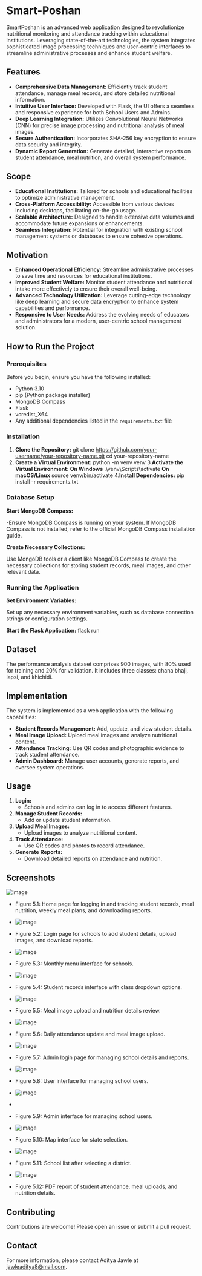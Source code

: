 # Smart-Poshan

SmartPoshan is an advanced web application designed to revolutionize nutritional monitoring and attendance tracking within educational institutions. Leveraging state-of-the-art technologies, the system integrates sophisticated image processing techniques and user-centric interfaces to streamline administrative processes and enhance student welfare.

## Features

- **Comprehensive Data Management:** Efficiently track student attendance, manage meal records, and store detailed nutritional information.
- **Intuitive User Interface:** Developed with Flask, the UI offers a seamless and responsive experience for both School Users and Admins.
- **Deep Learning Integration:** Utilizes Convolutional Neural Networks (CNN) for precise image processing and nutritional analysis of meal images.
- **Secure Authentication:** Incorporates SHA-256 key encryption to ensure data security and integrity.
- **Dynamic Report Generation:** Generate detailed, interactive reports on student attendance, meal nutrition, and overall system performance.

## Scope

- **Educational Institutions:** Tailored for schools and educational facilities to optimize administrative management.
- **Cross-Platform Accessibility:** Accessible from various devices including desktops, facilitating on-the-go usage.
- **Scalable Architecture:** Designed to handle extensive data volumes and accommodate future expansions or enhancements.
- **Seamless Integration:** Potential for integration with existing school management systems or databases to ensure cohesive operations.

## Motivation

- **Enhanced Operational Efficiency:** Streamline administrative processes to save time and resources for educational institutions.
- **Improved Student Welfare:** Monitor student attendance and nutritional intake more effectively to ensure their overall well-being.
- **Advanced Technology Utilization:** Leverage cutting-edge technology like deep learning and secure data encryption to enhance system capabilities and performance.
- **Responsive to User Needs:** Address the evolving needs of educators and administrators for a modern, user-centric school management solution.



## How to Run the Project

### Prerequisites

Before you begin, ensure you have the following installed:

- Python 3.10
- pip (Python package installer)
- MongoDB Compass
- Flask
- vcredist_X64
- Any additional dependencies listed in the `requirements.txt` file

### Installation

1. **Clone the Repository:**
   git clone https://github.com/your-username/your-repository-name.git
   cd your-repository-name
2. **Create a Virtual Environment:**
   python -m venv venv
3.**Activate the Virtual Environment:**
   **On Windows**
   .\venv\Scripts\activate
   **On macOS/Linux**
   source venv/bin/activate
4.**Install Dependencies:**
   pip install -r requirements.txt
   
### Database Setup
**Start MongoDB Compass:**

-Ensure MongoDB Compass is running on your system. If MongoDB Compass is not installed, refer to the official MongoDB Compass installation guide.

**Create Necessary Collections:**

Use MongoDB tools or a client like MongoDB Compass to create the necessary collections for storing student records, meal images, and other relevant data.

### Running the Application
**Set Environment Variables:**

Set up any necessary environment variables, such as database connection strings or configuration settings.

**Start the Flask Application:**
  flask run


## Dataset

The performance analysis dataset comprises 900 images, with 80% used for training and 20% for validation. It includes three classes: chana bhaji, lapsi, and khichidi.

## Implementation

The system is implemented as a web application with the following capabilities:

- **Student Records Management:** Add, update, and view student details.
- **Meal Image Upload:** Upload meal images and analyze nutritional content.
- **Attendance Tracking:** Use QR codes and photographic evidence to track student attendance.
- **Admin Dashboard:** Manage user accounts, generate reports, and oversee system operations.

## Usage

1. **Login:**
   - Schools and admins can log in to access different features.
2. **Manage Student Records:**
   - Add or update student information.
3. **Upload Meal Images:**
   - Upload images to analyze nutritional content.
4. **Track Attendance:**
   - Use QR codes and photos to record attendance.
5. **Generate Reports:**
   - Download detailed reports on attendance and nutrition.

## Screenshots
![image](https://github.com/AdityaJawle/Smart-Poshan/assets/130245025/e8e502a8-ec10-43b9-bc37-44f3d6807ae9)

- Figure 5.1: Home page for logging in and tracking student records, meal nutrition, weekly meal plans, and downloading reports.
- ![image](https://github.com/AdityaJawle/Smart-Poshan/assets/130245025/3460959a-f5ec-4eb0-9b92-9898562d3717)

- Figure 5.2: Login page for schools to add student details, upload images, and download reports.
- ![image](https://github.com/AdityaJawle/Smart-Poshan/assets/130245025/d9fbdfa4-0126-44cd-b04b-2f6e8d3d1df3)

- Figure 5.3: Monthly menu interface for schools.
- ![image](https://github.com/AdityaJawle/Smart-Poshan/assets/130245025/d954ef62-8777-415d-ab06-a30e97a84502)

- Figure 5.4: Student records interface with class dropdown options.
- ![image](https://github.com/AdityaJawle/Smart-Poshan/assets/130245025/9b359562-0d42-4615-bb0a-7f8aa4177ed2)

- Figure 5.5: Meal image upload and nutrition details review.
- ![image](https://github.com/AdityaJawle/Smart-Poshan/assets/130245025/ddca1407-d6d4-41bb-a7a2-a72f54e07336)

- Figure 5.6: Daily attendance update and meal image upload.
- ![image](https://github.com/AdityaJawle/Smart-Poshan/assets/130245025/d501601d-74d8-4072-ba4b-cdb44592023f)

- Figure 5.7: Admin login page for managing school details and reports.
- ![image](https://github.com/AdityaJawle/Smart-Poshan/assets/130245025/dea25b9a-2446-46eb-883b-fe25a3eb24d1)

- Figure 5.8: User interface for managing school users.
- ![image](https://github.com/AdityaJawle/Smart-Poshan/assets/130245025/48598444-61ec-438c-bfd2-b6dc2471aeee)
- 
- Figure 5.9: Admin interface for managing school users.
- ![image](https://github.com/AdityaJawle/Smart-Poshan/assets/130245025/d652179f-8aa7-457a-92f9-107a2ae96884)

- Figure 5.10: Map interface for state selection.
- ![image](https://github.com/AdityaJawle/Smart-Poshan/assets/130245025/f7621f57-d40e-481b-b08c-a565f3a2fd3e)

- Figure 5.11: School list after selecting a district.
- ![image](https://github.com/AdityaJawle/Smart-Poshan/assets/130245025/b28b8efb-ab08-4e01-a850-e3af7fac939c)

- Figure 5.12: PDF report of student attendance, meal uploads, and nutrition details.

## Contributing

Contributions are welcome! Please open an issue or submit a pull request.

## Contact

For more information, please contact Aditya Jawle at jawleaditya8@mail.com.
